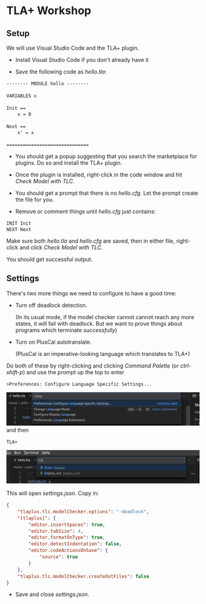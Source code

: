 # TLA+ Workshop

## Setup

We will use Visual Studio Code and the TLA+ plugin.

* Install Visual Studio Code if you don't already have it

* Save the following code as _hello.tla_:

```tla
-------- MODULE hello --------

VARIABLES x

Init ==
    x = 0

Next ==
    x' = x

==============================
```

* You should get a popup suggesting that you search the marketplace for plugins.  Do so and install the TLA+ plugin.

* Once the plugin is installed, right-click in the code window and hit _Check Model with TLC_.

* You should get a prompt that there is no _hello.cfg_.  Let the prompt create the file for you.

* Remove or comment things until _hello.cfg_ just contains:
```tla
INIT Init
NEXT Next
```
Make sure both _hello.tla_ and _hello.cfg_ are saved, then in either file, right-click and click _Check Model with TLC_.

You should get successful output.

## Settings

There's two more things we need to configure to have a good time:
- Turn off deadlock detection.<aside>(In its usual mode, if the model checker cannot cannot reach any more states, it will fail with deadlock.  But we want to prove things about programs which terminate _successfully_)</aside>

- Turn on PlusCal autotranslate.<aside>(PlusCal is an imperative-looking language which translates to TLA+)</aside>

Do both of these by right-clicking and clicking _Command Palette_ (or _ctrl-shift-p_) and use the prompt up the top to enter
```
>Preferences: Configure Language Specific Settings...
```
![language-specific-settings](https://github.com/MiradoConsulting/tla-workshop/blob/main/images/lang-settings.png)
and then
```
TLA+
```
![tla](https://github.com/MiradoConsulting/tla-workshop/blob/main/images/tla.png)

This will open _settings.json_.  Copy in:
```json
{
    "tlaplus.tlc.modelChecker.options": "-deadlock",
    "[tlaplus]": {
        "editor.insertSpaces": true,
        "editor.tabSize": 4,
        "editor.formatOnType": true,
        "editor.detectIndentation": false,
        "editor.codeActionsOnSave": {
            "source": true
        }
    },
    "tlaplus.tlc.modelChecker.createOutFiles": false
}
```
* Save and close _settings.json_.
